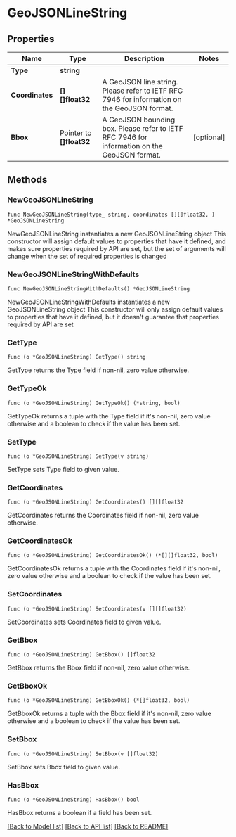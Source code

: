 # GeoJSONLineString

## Properties

Name | Type | Description | Notes
------------ | ------------- | ------------- | -------------
**Type** | **string** |  | 
**Coordinates** | **[][]float32** | A GeoJSON line string. Please refer to IETF RFC 7946 for information on the GeoJSON format. | 
**Bbox** | Pointer to **[]float32** | A GeoJSON bounding box. Please refer to IETF RFC 7946 for information on the GeoJSON format. | [optional] 

## Methods

### NewGeoJSONLineString

`func NewGeoJSONLineString(type_ string, coordinates [][]float32, ) *GeoJSONLineString`

NewGeoJSONLineString instantiates a new GeoJSONLineString object
This constructor will assign default values to properties that have it defined,
and makes sure properties required by API are set, but the set of arguments
will change when the set of required properties is changed

### NewGeoJSONLineStringWithDefaults

`func NewGeoJSONLineStringWithDefaults() *GeoJSONLineString`

NewGeoJSONLineStringWithDefaults instantiates a new GeoJSONLineString object
This constructor will only assign default values to properties that have it defined,
but it doesn't guarantee that properties required by API are set

### GetType

`func (o *GeoJSONLineString) GetType() string`

GetType returns the Type field if non-nil, zero value otherwise.

### GetTypeOk

`func (o *GeoJSONLineString) GetTypeOk() (*string, bool)`

GetTypeOk returns a tuple with the Type field if it's non-nil, zero value otherwise
and a boolean to check if the value has been set.

### SetType

`func (o *GeoJSONLineString) SetType(v string)`

SetType sets Type field to given value.


### GetCoordinates

`func (o *GeoJSONLineString) GetCoordinates() [][]float32`

GetCoordinates returns the Coordinates field if non-nil, zero value otherwise.

### GetCoordinatesOk

`func (o *GeoJSONLineString) GetCoordinatesOk() (*[][]float32, bool)`

GetCoordinatesOk returns a tuple with the Coordinates field if it's non-nil, zero value otherwise
and a boolean to check if the value has been set.

### SetCoordinates

`func (o *GeoJSONLineString) SetCoordinates(v [][]float32)`

SetCoordinates sets Coordinates field to given value.


### GetBbox

`func (o *GeoJSONLineString) GetBbox() []float32`

GetBbox returns the Bbox field if non-nil, zero value otherwise.

### GetBboxOk

`func (o *GeoJSONLineString) GetBboxOk() (*[]float32, bool)`

GetBboxOk returns a tuple with the Bbox field if it's non-nil, zero value otherwise
and a boolean to check if the value has been set.

### SetBbox

`func (o *GeoJSONLineString) SetBbox(v []float32)`

SetBbox sets Bbox field to given value.

### HasBbox

`func (o *GeoJSONLineString) HasBbox() bool`

HasBbox returns a boolean if a field has been set.


[[Back to Model list]](../README.md#documentation-for-models) [[Back to API list]](../README.md#documentation-for-api-endpoints) [[Back to README]](../README.md)


